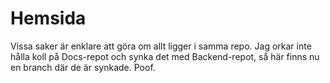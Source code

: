# Hemsida
Vissa saker är enklare att göra om allt ligger i samma repo. Jag orkar inte hålla koll på Docs-repot och synka det med Backend-repot, så här finns nu en branch där de är synkade. Poof.